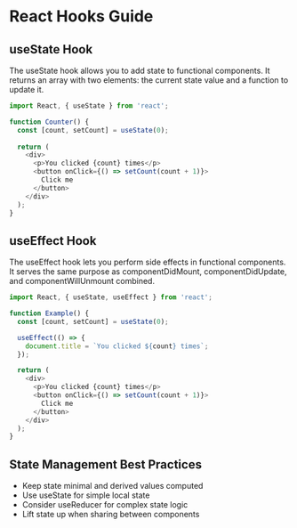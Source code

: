 # React Hooks Guide

## useState Hook

The useState hook allows you to add state to functional components. It returns an array with two elements: the current state value and a function to update it.

```javascript
import React, { useState } from 'react';

function Counter() {
  const [count, setCount] = useState(0);
  
  return (
    <div>
      <p>You clicked {count} times</p>
      <button onClick={() => setCount(count + 1)}>
        Click me
      </button>
    </div>
  );
}
```

## useEffect Hook

The useEffect hook lets you perform side effects in functional components. It serves the same purpose as componentDidMount, componentDidUpdate, and componentWillUnmount combined.

```javascript
import React, { useState, useEffect } from 'react';

function Example() {
  const [count, setCount] = useState(0);

  useEffect(() => {
    document.title = `You clicked ${count} times`;
  });

  return (
    <div>
      <p>You clicked {count} times</p>
      <button onClick={() => setCount(count + 1)}>
        Click me
      </button>
    </div>
  );
}
```

## State Management Best Practices

- Keep state minimal and derived values computed
- Use useState for simple local state
- Consider useReducer for complex state logic
- Lift state up when sharing between components